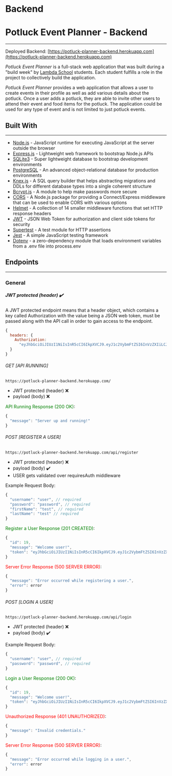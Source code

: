 # Backend

# Potluck Event Planner - Backend

---

Deployed Backend: [https://potluck-planner-backend.herokuapp.com](https://potluck-planner-backend.herokuapp.com)

_Potluck Event Planner_ is a full-stack web application that was built during a "build week" by [Lambda School](https://lambdaschool.com/) students. Each student fulfills a role in the project to collectively build the application.

_Potluck Event Planner_ provides a web application that allows a user to create events in their profile as well as add various details about the potluck. Once a user adds a potluck, they are able to invite other users to attend their event and food items for the potluck. The application could be used for any type of event and is not limited to just potluck events.

## Built With

---

- [Node.js](https://en.wikipedia.org/wiki/Node.js) - JavaScript runtime for executing JavaScript at the server outside the browser
- [Express.js](https://expressjs.com/) - Lightweight web framework to bootstrap Node.js APIs
- [SQLite3](https://www.sqlite.org/index.html) - Super lightweight database to bootstrap development environments
- [PostgreSQL](https://www.postgresql.org/) - An advanced object-relational database for production environments
- [Knex.js](https://knexjs.org/) - A SQL query builder that helps abstracting migrations and DDLs for different database types into a single coherent structure
- [Bcrypt.js](https://www.npmjs.com/package/bcryptjs) - A module to help make passwords more secure
- [CORS](https://www.npmjs.com/package/cors) - A Node.js package for providing a Connect/Express middleware that can be used to enable CORS with various options
- [Helmet](https://www.npmjs.com/package/helmet) - A collection of 14 smaller middleware functions that set HTTP response headers
- [JWT](https://jwt.io/) - JSON Web Token for authorization and client side tokens for security
- [Supertest](https://www.npmjs.com/package/supertest) - A test module for HTTP assertions
- [Jest](https://jestjs.io/) - A simple JavaScript testing framework
- [Dotenv](https://www.npmjs.com/package/dotenv) - a zero-dependency module that loads environment variables from a .env file into process.env

## Endpoints

---

### General

##### JWT protected (header) :heavy_check_mark:

A JWT protected endpoint means that a header object, which contains a key called Authorization with the value being a JSON web token, must be passed along with the API call in order to gain access to the endpoint.

```javascript
{
  headers: {
    Authorization:
      "eyJhbGciOiJIUzI1NiIsInR5cCI6IkpXVCJ9.eyJ1c2VybmFtZSI6InVzZXIiLCJpZCI6MTksImlhdCI6MTU3NDIwMDM0MiwiZXhwIjoxNTc0Mjg2NzQyfQ.mDNl24-TXWc9xmvWUbOo7CWs8otGTeJkOl9oHqCUUNU",
  }
}
```

###### GET [API RUNNING]

```
https://potluck-planner-backend.herokuapp.com/
```

- JWT protected (header) :x:
- payload (body) :x:

<span style="color: green">API Running Response (200 OK)</span>:

```javascript
{
  "message": "Server up and running!"
}
```

###### POST [REGISTER A USER]

```
https://potluck-planner-backend.herokuapp.com/api/register
```

- JWT protected (header) :x:
- payload (body) :heavy_check_mark:
- USER gets validated over requiresAuth middleware

Example Request Body:

```javascript
{
  "username": "user", // required
  "password": "password", // required
  "firstName": "test", // required
  "lastName": "test" // required
}
```

<span style="color: green">Register a User Response (201 CREATED)</span>:

```javascript
{
  "id": 19,
  "message": "Welcome user!",
  "token": "eyJhbGciOiJIUzI1NiIsInR5cCI6IkpXVCJ9.eyJ1c2VybmFtZSI6InVzZXIiLCJpZCI6MTksImlhdCI6MTU3NDIwMDM0MiwiZXhwIjoxNTc0Mjg2NzQyfQ.mDNl24-TXWc9xmvWUbOo7CWs8otGTeJkOl9oHqCUUNU"
}
```

<span style="color: red">Server Error Response (500 SERVER ERROR)</span>:

```javascript
{
  "message": "Error occurred while registering a user.",
  "error": error
}
```

###### POST [LOGIN A USER]

```
https://potluck-planner-backend.herokuapp.com/api/login
```

- JWT protected (header) :x:
- payload (body) :heavy_check_mark:

Example Request Body:

```javascript
{
  "username": "user", // required
  "password": "password", // required
}
```

<span style="color: green">Login a User Response (200 OK)</span>:

```javascript
{
  "id": 19,
  "message": "Welcome user!",
  "token": "eyJhbGciOiJIUzI1NiIsInR5cCI6IkpXVCJ9.eyJ1c2VybmFtZSI6InVzZXIiLCJpZCI6MTksImlhdCI6MTU3NDIwMDM0MiwiZXhwIjoxNTc0Mjg2NzQyfQ.mDNl24-TXWc9xmvWUbOo7CWs8otGTeJkOl9oHqCUUNU"
}
```

<span style="color: red">Unauthorized Response (401 UNAUTHORIZED)</span>:

```javascript
{
  "message": "Invalid credentials."
}
```

<span style="color: red">Server Error Response (500 SERVER ERROR)</span>:

```javascript
{
  "message": "Error occurred while logging in a user.",
  "error": error
}
```
